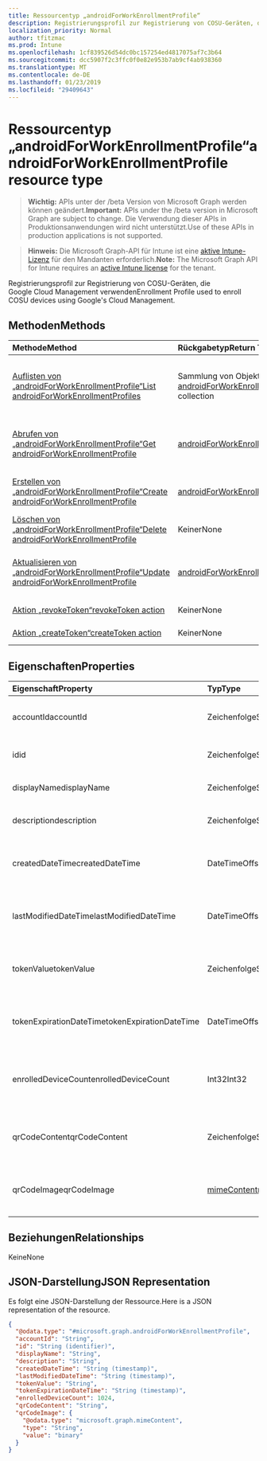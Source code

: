 ```yaml
---
title: Ressourcentyp „androidForWorkEnrollmentProfile“
description: Registrierungsprofil zur Registrierung von COSU-Geräten, die Google Cloud Management verwenden
localization_priority: Normal
author: tfitzmac
ms.prod: Intune
ms.openlocfilehash: 1cf839526d54dc0bc157254ed4817075af7c3b64
ms.sourcegitcommit: dcc5907f2c3ffc0f0e82e953b7ab9cf4ab938360
ms.translationtype: MT
ms.contentlocale: de-DE
ms.lasthandoff: 01/23/2019
ms.locfileid: "29409643"
---
```

# <a name="androidforworkenrollmentprofile-resource-type"></a><span data-ttu-id="83014-103">Ressourcentyp „androidForWorkEnrollmentProfile“</span><span class="sxs-lookup"><span data-stu-id="83014-103">androidForWorkEnrollmentProfile resource type</span></span>

> <span data-ttu-id="83014-104">**Wichtig:** APIs unter der /beta Version von Microsoft Graph werden können geändert.</span><span class="sxs-lookup"><span data-stu-id="83014-104">**Important:** APIs under the /beta version in Microsoft Graph are subject to change.</span></span> <span data-ttu-id="83014-105">Die Verwendung dieser APIs in Produktionsanwendungen wird nicht unterstützt.</span><span class="sxs-lookup"><span data-stu-id="83014-105">Use of these APIs in production applications is not supported.</span></span>

> <span data-ttu-id="83014-106">**Hinweis:** Die Microsoft Graph-API für Intune ist eine [aktive Intune-Lizenz](https://go.microsoft.com/fwlink/?linkid=839381) für den Mandanten erforderlich.</span><span class="sxs-lookup"><span data-stu-id="83014-106">**Note:** The Microsoft Graph API for Intune requires an [active Intune license](https://go.microsoft.com/fwlink/?linkid=839381) for the tenant.</span></span>

<span data-ttu-id="83014-107">Registrierungsprofil zur Registrierung von COSU-Geräten, die Google Cloud Management verwenden</span><span class="sxs-lookup"><span data-stu-id="83014-107">Enrollment Profile used to enroll COSU devices using Google's Cloud Management.</span></span>

## <a name="methods"></a><span data-ttu-id="83014-108">Methoden</span><span class="sxs-lookup"><span data-stu-id="83014-108">Methods</span></span>
|<span data-ttu-id="83014-109">Methode</span><span class="sxs-lookup"><span data-stu-id="83014-109">Method</span></span>|<span data-ttu-id="83014-110">Rückgabetyp</span><span class="sxs-lookup"><span data-stu-id="83014-110">Return Type</span></span>|<span data-ttu-id="83014-111">Beschreibung</span><span class="sxs-lookup"><span data-stu-id="83014-111">Description</span></span>|
|:---|:---|:---|
|[<span data-ttu-id="83014-112">Auflisten von „androidForWorkEnrollmentProfile“</span><span class="sxs-lookup"><span data-stu-id="83014-112">List androidForWorkEnrollmentProfiles</span></span>](../api/intune-androidforwork-androidforworkenrollmentprofile-list.md)|<span data-ttu-id="83014-113">Sammlung von Objekten des Typs [androidForWorkEnrollmentProfile](../resources/intune-androidforwork-androidforworkenrollmentprofile.md)</span><span class="sxs-lookup"><span data-stu-id="83014-113">[androidForWorkEnrollmentProfile](../resources/intune-androidforwork-androidforworkenrollmentprofile.md) collection</span></span>|<span data-ttu-id="83014-114">Listet die Eigenschaften und Beziehungen von Objekten des Typs [androidForWorkEnrollmentProfile](../resources/intune-androidforwork-androidforworkenrollmentprofile.md) auf.</span><span class="sxs-lookup"><span data-stu-id="83014-114">List properties and relationships of the [androidForWorkEnrollmentProfile](../resources/intune-androidforwork-androidforworkenrollmentprofile.md) objects.</span></span>|
|[<span data-ttu-id="83014-115">Abrufen von „androidForWorkEnrollmentProfile“</span><span class="sxs-lookup"><span data-stu-id="83014-115">Get androidForWorkEnrollmentProfile</span></span>](../api/intune-androidforwork-androidforworkenrollmentprofile-get.md)|[<span data-ttu-id="83014-116">androidForWorkEnrollmentProfile</span><span class="sxs-lookup"><span data-stu-id="83014-116">androidForWorkEnrollmentProfile</span></span>](../resources/intune-androidforwork-androidforworkenrollmentprofile.md)|<span data-ttu-id="83014-117">Liest die Eigenschaften und Beziehungen von Objekten des Typs [androidForWorkEnrollmentProfile](../resources/intune-androidforwork-androidforworkenrollmentprofile.md).</span><span class="sxs-lookup"><span data-stu-id="83014-117">Read properties and relationships of the [androidForWorkEnrollmentProfile](../resources/intune-androidforwork-androidforworkenrollmentprofile.md) object.</span></span>|
|[<span data-ttu-id="83014-118">Erstellen von „androidForWorkEnrollmentProfile“</span><span class="sxs-lookup"><span data-stu-id="83014-118">Create androidForWorkEnrollmentProfile</span></span>](../api/intune-androidforwork-androidforworkenrollmentprofile-create.md)|[<span data-ttu-id="83014-119">androidForWorkEnrollmentProfile</span><span class="sxs-lookup"><span data-stu-id="83014-119">androidForWorkEnrollmentProfile</span></span>](../resources/intune-androidforwork-androidforworkenrollmentprofile.md)|<span data-ttu-id="83014-120">Erstellt neue Objekte des Typs [androidForWorkEnrollmentProfile](../resources/intune-androidforwork-androidforworkenrollmentprofile.md).</span><span class="sxs-lookup"><span data-stu-id="83014-120">Create a new [androidForWorkEnrollmentProfile](../resources/intune-androidforwork-androidforworkenrollmentprofile.md) object.</span></span>|
|[<span data-ttu-id="83014-121">Löschen von „androidForWorkEnrollmentProfile“</span><span class="sxs-lookup"><span data-stu-id="83014-121">Delete androidForWorkEnrollmentProfile</span></span>](../api/intune-androidforwork-androidforworkenrollmentprofile-delete.md)|<span data-ttu-id="83014-122">Keiner</span><span class="sxs-lookup"><span data-stu-id="83014-122">None</span></span>|<span data-ttu-id="83014-123">Löscht Objekte des Typs [androidForWorkEnrollmentProfile](../resources/intune-androidforwork-androidforworkenrollmentprofile.md).</span><span class="sxs-lookup"><span data-stu-id="83014-123">Deletes a [androidForWorkEnrollmentProfile](../resources/intune-androidforwork-androidforworkenrollmentprofile.md).</span></span>|
|[<span data-ttu-id="83014-124">Aktualisieren von „androidForWorkEnrollmentProfile“</span><span class="sxs-lookup"><span data-stu-id="83014-124">Update androidForWorkEnrollmentProfile</span></span>](../api/intune-androidforwork-androidforworkenrollmentprofile-update.md)|[<span data-ttu-id="83014-125">androidForWorkEnrollmentProfile</span><span class="sxs-lookup"><span data-stu-id="83014-125">androidForWorkEnrollmentProfile</span></span>](../resources/intune-androidforwork-androidforworkenrollmentprofile.md)|<span data-ttu-id="83014-126">Aktualisiert die Eigenschaften von Objekten des Typs [androidForWorkEnrollmentProfile](../resources/intune-androidforwork-androidforworkenrollmentprofile.md).</span><span class="sxs-lookup"><span data-stu-id="83014-126">Update the properties of a [androidForWorkEnrollmentProfile](../resources/intune-androidforwork-androidforworkenrollmentprofile.md) object.</span></span>|
|[<span data-ttu-id="83014-127">Aktion „revokeToken“</span><span class="sxs-lookup"><span data-stu-id="83014-127">revokeToken action</span></span>](../api/intune-androidforwork-androidforworkenrollmentprofile-revoketoken.md)|<span data-ttu-id="83014-128">Keiner</span><span class="sxs-lookup"><span data-stu-id="83014-128">None</span></span>|<span data-ttu-id="83014-129">Noch nicht dokumentiert</span><span class="sxs-lookup"><span data-stu-id="83014-129">Not yet documented</span></span>|
|[<span data-ttu-id="83014-130">Aktion „createToken“</span><span class="sxs-lookup"><span data-stu-id="83014-130">createToken action</span></span>](../api/intune-androidforwork-androidforworkenrollmentprofile-createtoken.md)|<span data-ttu-id="83014-131">Keiner</span><span class="sxs-lookup"><span data-stu-id="83014-131">None</span></span>|<span data-ttu-id="83014-132">Noch nicht dokumentiert</span><span class="sxs-lookup"><span data-stu-id="83014-132">Not yet documented</span></span>|

## <a name="properties"></a><span data-ttu-id="83014-133">Eigenschaften</span><span class="sxs-lookup"><span data-stu-id="83014-133">Properties</span></span>
|<span data-ttu-id="83014-134">Eigenschaft</span><span class="sxs-lookup"><span data-stu-id="83014-134">Property</span></span>|<span data-ttu-id="83014-135">Typ</span><span class="sxs-lookup"><span data-stu-id="83014-135">Type</span></span>|<span data-ttu-id="83014-136">Beschreibung</span><span class="sxs-lookup"><span data-stu-id="83014-136">Description</span></span>|
|:---|:---|:---|
|<span data-ttu-id="83014-137">accountId</span><span class="sxs-lookup"><span data-stu-id="83014-137">accountId</span></span>|<span data-ttu-id="83014-138">Zeichenfolge</span><span class="sxs-lookup"><span data-stu-id="83014-138">String</span></span>|<span data-ttu-id="83014-139">Mandanten-GUID, zu der das Registrierungsprofil gehört</span><span class="sxs-lookup"><span data-stu-id="83014-139">Tenant GUID the enrollment profile belongs to.</span></span>|
|<span data-ttu-id="83014-140">id</span><span class="sxs-lookup"><span data-stu-id="83014-140">id</span></span>|<span data-ttu-id="83014-141">Zeichenfolge</span><span class="sxs-lookup"><span data-stu-id="83014-141">String</span></span>|<span data-ttu-id="83014-142">Eindeutige GUID des Registrierungsprofils</span><span class="sxs-lookup"><span data-stu-id="83014-142">Unique GUID for the enrollment profile.</span></span>|
|<span data-ttu-id="83014-143">displayName</span><span class="sxs-lookup"><span data-stu-id="83014-143">displayName</span></span>|<span data-ttu-id="83014-144">Zeichenfolge</span><span class="sxs-lookup"><span data-stu-id="83014-144">String</span></span>|<span data-ttu-id="83014-145">Anzeigename des Registrierungsprofils</span><span class="sxs-lookup"><span data-stu-id="83014-145">Display name for the enrollment profile.</span></span>|
|<span data-ttu-id="83014-146">description</span><span class="sxs-lookup"><span data-stu-id="83014-146">description</span></span>|<span data-ttu-id="83014-147">Zeichenfolge</span><span class="sxs-lookup"><span data-stu-id="83014-147">String</span></span>|<span data-ttu-id="83014-148">Beschreibung des Registrierungsprofils</span><span class="sxs-lookup"><span data-stu-id="83014-148">Description for the enrollment profile.</span></span>|
|<span data-ttu-id="83014-149">createdDateTime</span><span class="sxs-lookup"><span data-stu-id="83014-149">createdDateTime</span></span>|<span data-ttu-id="83014-150">DateTimeOffset</span><span class="sxs-lookup"><span data-stu-id="83014-150">DateTimeOffset</span></span>|<span data-ttu-id="83014-151">Datum und Uhrzeit der Erstellung des Registrierungsprofils</span><span class="sxs-lookup"><span data-stu-id="83014-151">Date time the enrollment profile was created.</span></span>|
|<span data-ttu-id="83014-152">lastModifiedDateTime</span><span class="sxs-lookup"><span data-stu-id="83014-152">lastModifiedDateTime</span></span>|<span data-ttu-id="83014-153">DateTimeOffset</span><span class="sxs-lookup"><span data-stu-id="83014-153">DateTimeOffset</span></span>|<span data-ttu-id="83014-154">Datum und Uhrzeit der letzten Änderung des Registrierungsprofils</span><span class="sxs-lookup"><span data-stu-id="83014-154">Date time the enrollment profile was last modified.</span></span>|
|<span data-ttu-id="83014-155">tokenValue</span><span class="sxs-lookup"><span data-stu-id="83014-155">tokenValue</span></span>|<span data-ttu-id="83014-156">Zeichenfolge</span><span class="sxs-lookup"><span data-stu-id="83014-156">String</span></span>|<span data-ttu-id="83014-157">Wert des zuletzt für das Registrierungsprofil erstellten Tokens</span><span class="sxs-lookup"><span data-stu-id="83014-157">Value of the most recently created token for this enrollment profile.</span></span>|
|<span data-ttu-id="83014-158">tokenExpirationDateTime</span><span class="sxs-lookup"><span data-stu-id="83014-158">tokenExpirationDateTime</span></span>|<span data-ttu-id="83014-159">DateTimeOffset</span><span class="sxs-lookup"><span data-stu-id="83014-159">DateTimeOffset</span></span>|<span data-ttu-id="83014-160">Datum und Uhrzeit des Ablaufs des zuletzt erstellten Tokens</span><span class="sxs-lookup"><span data-stu-id="83014-160">Date time the most recently created token will expire.</span></span>|
|<span data-ttu-id="83014-161">enrolledDeviceCount</span><span class="sxs-lookup"><span data-stu-id="83014-161">enrolledDeviceCount</span></span>|<span data-ttu-id="83014-162">Int32</span><span class="sxs-lookup"><span data-stu-id="83014-162">Int32</span></span>|<span data-ttu-id="83014-163">Gesamtzahl der mit dem Registrierungsprofil registrierten Android-Geräte</span><span class="sxs-lookup"><span data-stu-id="83014-163">Total number of Android devices that have enrolled using this enrollment profile.</span></span>|
|<span data-ttu-id="83014-164">qrCodeContent</span><span class="sxs-lookup"><span data-stu-id="83014-164">qrCodeContent</span></span>|<span data-ttu-id="83014-165">Zeichenfolge</span><span class="sxs-lookup"><span data-stu-id="83014-165">String</span></span>|<span data-ttu-id="83014-166">Zeichenfolge, die zur Generierung eines QR-Codes für das Token verwendet wird</span><span class="sxs-lookup"><span data-stu-id="83014-166">String used to generate a QR code for the token.</span></span>|
|<span data-ttu-id="83014-167">qrCodeImage</span><span class="sxs-lookup"><span data-stu-id="83014-167">qrCodeImage</span></span>|[<span data-ttu-id="83014-168">mimeContent</span><span class="sxs-lookup"><span data-stu-id="83014-168">mimeContent</span></span>](../resources/intune-shared-mimecontent.md)|<span data-ttu-id="83014-169">Zeichenfolge, die zur Generierung eines QR-Codes für das Token verwendet wird</span><span class="sxs-lookup"><span data-stu-id="83014-169">String used to generate a QR code for the token.</span></span>|

## <a name="relationships"></a><span data-ttu-id="83014-170">Beziehungen</span><span class="sxs-lookup"><span data-stu-id="83014-170">Relationships</span></span>
<span data-ttu-id="83014-171">Keine</span><span class="sxs-lookup"><span data-stu-id="83014-171">None</span></span>

## <a name="json-representation"></a><span data-ttu-id="83014-172">JSON-Darstellung</span><span class="sxs-lookup"><span data-stu-id="83014-172">JSON Representation</span></span>
<span data-ttu-id="83014-173">Es folgt eine JSON-Darstellung der Ressource.</span><span class="sxs-lookup"><span data-stu-id="83014-173">Here is a JSON representation of the resource.</span></span>
<!-- {
  "blockType": "resource",
  "keyProperty": "id",
  "@odata.type": "microsoft.graph.androidForWorkEnrollmentProfile"
}
-->
``` json
{
  "@odata.type": "#microsoft.graph.androidForWorkEnrollmentProfile",
  "accountId": "String",
  "id": "String (identifier)",
  "displayName": "String",
  "description": "String",
  "createdDateTime": "String (timestamp)",
  "lastModifiedDateTime": "String (timestamp)",
  "tokenValue": "String",
  "tokenExpirationDateTime": "String (timestamp)",
  "enrolledDeviceCount": 1024,
  "qrCodeContent": "String",
  "qrCodeImage": {
    "@odata.type": "microsoft.graph.mimeContent",
    "type": "String",
    "value": "binary"
  }
}
```




